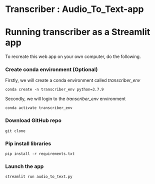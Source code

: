 # Transcriber : Audio_To_Text-app

# Running transcriber as a Streamlit app
To recreate this web app on your own computer, do the following.

### Create conda environment (Optional)
Firstly, we will create a conda environment called *transcriber_env*
```
conda create -n transcriber_env python=3.7.9
```
Secondly, we will login to the *transcriber_env* environment
```
conda activate transcriber_env
```

###  Download GitHub repo

```
git clone 
```

###  Pip install libraries
```
pip install -r requirements.txt
```

###  Launch the app

```
streamlit run audio_to_text.py
```
